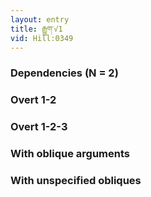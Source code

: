 ```yaml
---
layout: entry
title: རྒྱུག་√1
vid: Hill:0349
---
```

### Dependencies (N = 2)


### Overt 1-2


### Overt 1-2-3


### With oblique arguments


### With unspecified obliques
